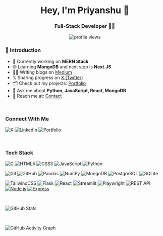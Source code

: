<h1 align="center">Hey, I'm Priyanshu 👋</h1>
<h3 align="center"> Full-Stack Developer 👨‍💻</h3>

<p align="center">
  <img src="https://komarev.com/ghpvc/?username=yourusername&label=Profile+Views&color=blueviolet&style=flat-square" alt="profile views" />
</p>


### 👋 Introduction

- 🌱 Currently working on **MERN Stack**  
- ⛁ Learning **MongoDB** and next stop is **Next.JS**  
- ✍🏻 Writing blogs on [Medium](https://yansh08.medium.com/)  
- 𝕏 Sharing progress on [X (Twitter)](https://twitter.com/yourhandle)  
- 🗂️ Check out my projects: [Portfolio](https://priyanshu8.vercel.app/)  
- 💬 Ask me about **Python, JavaScript, React, MongoDB**  
- 📩 Reach me at: [Contact](https://priyanshu8.vercel.app/)  

<br>  

### Connect With Me  
 [![X](https://img.shields.io/badge/X-black.svg?logo=x&logoColor=white)](https://x.com/yansh_08)
 [![LinkedIn](https://img.shields.io/badge/LinkedIn-%230077B5.svg?logo=linkedin&logoColor=white)](https://www.linkedin.com/in/yansh08/)
 [![Portfolio](https://img.shields.io/badge/Portfolio-%2312100E.svg?logo=vercel&logoColor=white)](https://priyanshu8.vercel.app/)
  
<br>

### Tech Stack
![C](https://img.shields.io/badge/C-00599C?style=for-the-badge&logo=c&logoColor=white)
![HTML5](https://img.shields.io/badge/HTML5-E34F26?style=for-the-badge&logo=html5&logoColor=white)
![CSS3](https://img.shields.io/badge/CSS3-1572B6?style=for-the-badge&logo=css3&logoColor=white)
![JavaScript](https://img.shields.io/badge/JavaScript-F7DF1E?style=for-the-badge&logo=javascript&logoColor=black)
![Python](https://img.shields.io/badge/Python-3776AB?style=for-the-badge&logo=python&logoColor=white)

![Git](https://img.shields.io/badge/Git-F05032?style=for-the-badge&logo=git&logoColor=white)
![GitHub](https://img.shields.io/badge/GitHub-181717?style=for-the-badge&logo=github&logoColor=white)
![Pandas](https://img.shields.io/badge/Pandas-150458?style=for-the-badge&logo=pandas&logoColor=white)
![NumPy](https://img.shields.io/badge/NumPy-013243?style=for-the-badge&logo=numpy&logoColor=white)
![MongoDB](https://img.shields.io/badge/MongoDB-47A248?style=for-the-badge&logo=mongodb&logoColor=white)
![PostgreSQL](https://img.shields.io/badge/PostgreSQL-336791?style=for-the-badge&logo=postgresql&logoColor=white)
![SQLite](https://img.shields.io/badge/SQLite-003B57?style=for-the-badge&logo=sqlite&logoColor=white)

![TailwindCSS](https://img.shields.io/badge/Tailwind_CSS-38B2AC?style=for-the-badge&logo=tailwind-css&logoColor=white)
![Flask](https://img.shields.io/badge/Flask-000000?style=for-the-badge&logo=flask&logoColor=white)
![React](https://img.shields.io/badge/React-20232A?style=for-the-badge&logo=react&logoColor=61DAFB)
![Streamlit](https://img.shields.io/badge/Streamlit-FF4B4B?style=for-the-badge&logo=streamlit&logoColor=white)
![Playwright](https://img.shields.io/badge/Playwright-2EAD33?style=for-the-badge&logo=playwright&logoColor=white)
![REST API](https://img.shields.io/badge/REST-02569B?style=for-the-badge&logo=rest&logoColor=white)
[![Node.js](https://img.shields.io/badge/-Node.js-339933?style=for-the-badge&logo=node.js&logoColor=white)](https://nodejs.org/)
[![Express](https://img.shields.io/badge/-Express-404d59?style=for-the-badge&logo=express&logoColor=white)](https://expressjs.com/)


<br>

![GitHub Stats](https://github-readme-stats.vercel.app/api?username=yansh07&show_icons=true&theme=tokyonight&hide_border=true)

<br>

![GitHub Activity Graph](https://github-readme-activity-graph.vercel.app/graph?username=yansh07&theme=github-dark)
